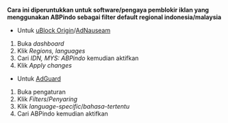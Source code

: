 **Cara ini diperuntukkan untuk software/pengaya pemblokir iklan yang menggunakan ABPindo sebagai filter default regional indonesia/malaysia**

- Untuk [uBlock Origin](https://ublockorigin.com)/[AdNauseam](https://adnauseam.io)
1. Buka *dashboard*
2. Klik *Regions, languages*
3. Cari *IDN, MYS: ABPindo* kemudian aktifkan
4. Klik *Apply changes*

- Untuk [AdGuard](https://adguard.com)
1. Buka pengaturan
2. Klik *Filters*/*Penyaring*
3. Klik *language-specific*/*bahasa-tertentu*
4. Cari ABPindo kemudian aktifkan
